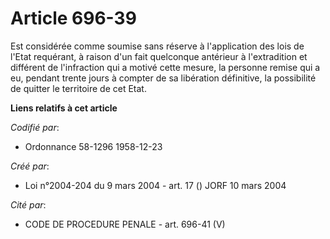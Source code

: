 # Article 696-39

Est considérée comme soumise sans réserve à l'application des lois de l'Etat requérant, à raison d'un fait quelconque
antérieur à l'extradition et différent de l'infraction qui a motivé cette mesure, la personne remise qui a eu, pendant trente
jours à compter de sa libération définitive, la possibilité de quitter le territoire de cet Etat.

**Liens relatifs à cet article**

_Codifié par_:

  - Ordonnance 58-1296 1958-12-23

_Créé par_:

  - Loi n°2004-204 du 9 mars 2004 - art. 17 () JORF 10 mars 2004

_Cité par_:

  - CODE DE PROCEDURE PENALE - art. 696-41 (V)
